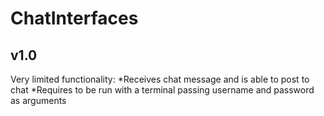 ChatInterfaces
==============

## v1.0
Very limited functionality:
	*Receives chat message and is able to post to chat
	*Requires to be run with a terminal passing username and password as arguments